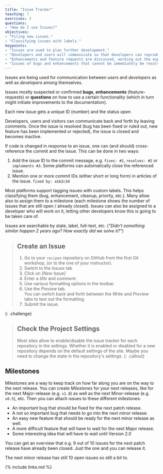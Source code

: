 ```yaml
---
title: "Issue Tracker"
teaching: 7
exercises: 3
questions:
- "How do I use Issues?"
objectives:
- "Filing new issues."
- "Classifying issues with labels."
keypoints:
- "Issues are used to plan further development."
- "Developers and users will communicate so that developers can reproduce bugs."
- "Enhancements and feature requests are discussed, working out the expected use-cases as well as parts of the implementation."
- "Issues of bugs and enhancements that cannot be immediately be resolved stay open so that they are not forgotten."
---
```


Issues are being used for communication between *users* and *developers* as
well as *developers* among themselves.

Issues mostly suspected or confirmed **bugs**, **enhancements** (feature-
requests) or **questions** on how to use a certain functionality (which in
turn might initiate improvements to the documentation).

Each new issue gets a unique ID (number) and the status *open*.

Developers, users and visitors can communicate back and forth by leaving comments.
Once the issue is resolved (bug has been fixed or ruled out, new feature has
been implemented or rejected), the issue is closed and becomes inactive.

If code is changed in response to an issue, one can (and should) cross-
reference the commit and the issue.  This can be done in two ways:
1. Add the issue ID to the commit message, e.g. `fixes: #1`, `resolves: #2`
or `implements #3`. Some platforms can automatically close the referenced
issue.
2. Mention one or more commit IDs (either short or long form)
in articles of the issue. `fixed by: a1b2c3d`

Most platforms support tagging issues with custom labels. This helps
classifying them (bug, enhancement, cleanup, priority, etc.). Many allow also
to assign them to a milestone (each milestone shows the number of issues that
are still open / already closed).
Issues can also be assigned to a developer who will work on it, letting other
developers know this is going to be taken care of.

Issues are searchable by state, label, full-text, etc. (*"Didn't something
similar happen 2 years ago? How exactly did we solve it?"*)

> ## Create an Issue
>
> 1. Go to your `recipes` repository on GitHub from the first Git workshop,
>    (or to the one of your instructor).
> 2. Switch to the *Issues* tab
> 3. Click  on _[New Issue]_
> 4. Enter a _title_ and _comment_.
> 5. Use various formatting options in the toolbar.
> 6. Use the _Preview_ tab.   
>    You can switch back and forth between the _Write_ and _Preview_ tabs
>    to test out the formatting.
> 7. Submit the issue.
>
{: .challenge}

> ## Check the Project Settings
> Most sites allow to enable/disable the issue tracker for each repository
> in the settings.  Whether it is enabled or disabled for a new repository
> depends on the default settings of the site.  Maybe you need to change
> the state in the repository's settings.
{: .callout}

## Milestones

Milestones are a way to keep track on how far along you are on the way to
the next release.  You can create *Milestones* for your next releases,
like for the next Major-release (e.g. `v1.0`) as well as the next Minor-release
(e.g. `v0.5`), etc.  Then you can attach issues to these different milestones:

* An important bug that should be fixed for the next patch release.
* A not so important bug that needs to go into the next minor release.
* An easy new feature that should be ready for the next minor release as well.
* A more difficult feature that will have to wait for the next Major release.
* Some interesting idea that will have to wait until Version 2.0

You can get an overview that e.g. 9 out of 10 issues for the next patch release
have already been closed. Just the one and you can release it.

The next minor release has still 10 open issues so still a bit to.


{% include links.md %}
